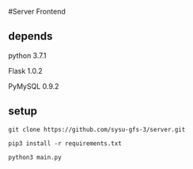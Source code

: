 #Server Frontend
## depends
python 3.7.1

Flask 1.0.2

PyMySQL 0.9.2
## setup
```angular2html
git clone https://github.com/sysu-gfs-3/server.git

pip3 install -r requirements.txt

python3 main.py 
```